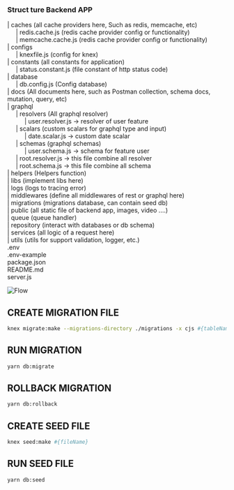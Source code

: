 ### Struct ture Backend APP

| caches (all cache providers here, Such as redis, memcache, etc)  
 &nbsp;&nbsp;&nbsp;&nbsp;&nbsp;| redis.cache.js (redis cache provider config or functionality)  
 &nbsp;&nbsp;&nbsp;&nbsp;&nbsp;| memcache.cache.js (redis cache provider config or functionality)  
| configs  
 &nbsp;&nbsp;&nbsp;&nbsp;&nbsp;| knexfile.js (config for knex)  
| constants (all constants for application)  
 &nbsp;&nbsp;&nbsp;&nbsp;&nbsp;| status.constant.js (file constant of http status code)  
| database  
 &nbsp;&nbsp;&nbsp;&nbsp;&nbsp;| db.config.js (Config database)  
| docs (All documents here, such as Postman collection, schema docs, mutation, query, etc)  
| graphql  
 &nbsp;&nbsp;&nbsp;&nbsp;&nbsp;| resolvers (All graphql resolver)  
 &nbsp;&nbsp;&nbsp;&nbsp;&nbsp;&nbsp;&nbsp;&nbsp;&nbsp;&nbsp;| user.resolver.js -> resolver of user feature  
 &nbsp;&nbsp;&nbsp;&nbsp;&nbsp;| scalars (custom scalars for graphql type and input)  
 &nbsp;&nbsp;&nbsp;&nbsp;&nbsp;&nbsp;&nbsp;&nbsp;&nbsp;&nbsp;| date.scalar.js -> custom date scalar  
 &nbsp;&nbsp;&nbsp;&nbsp;&nbsp;| schemas (graphql schemas)  
 &nbsp;&nbsp;&nbsp;&nbsp;&nbsp;&nbsp;&nbsp;&nbsp;&nbsp;&nbsp;| user.schema.js -> schema for feature user  
 &nbsp;&nbsp;&nbsp;&nbsp;&nbsp;| root.resolver.js -> this file combine all resolver  
 &nbsp;&nbsp;&nbsp;&nbsp;&nbsp;| root.schema.js -> this file combine all schema  
| helpers (Helpers function)  
| libs (implement libs here)  
| logs (logs to tracing error)  
| middlewares (define all middlewares of rest or graphql here)  
| migrations (migrations database, can contain seed db)  
| public (all static file of backend app, images, video ....)  
| queue (queue handler)  
| repository (interact with databases or db schema)  
| services (all logic of a request here)  
| utils (utils for support validation, logger, etc.)  
.env  
.env-example  
package.json  
README.md  
server.js

![Flow](https://res.cloudinary.com/tuananh-asia/image/upload/v1604460716/ggg_yl8vbk.png)

## CREATE MIGRATION FILE

```bash
knex migrate:make --migrations-directory ./migrations -x cjs #{tableName}
```

## RUN MIGRATION

```bash
yarn db:migrate
```

## ROLLBACK MIGRATION

```bash
yarn db:rollback
```

## CREATE SEED FILE

```bash
knex seed:make #{fileName}
```

## RUN SEED FILE

```bash
yarn db:seed
```
